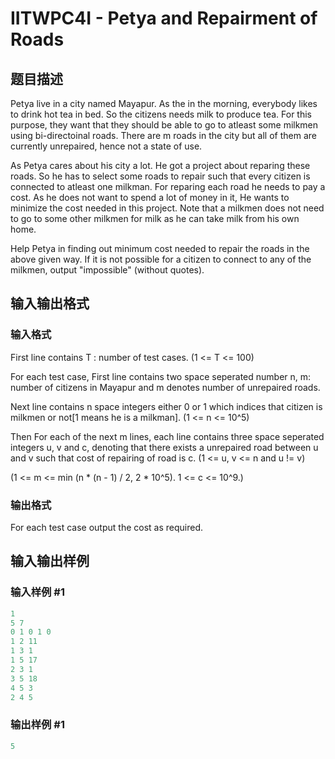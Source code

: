 # IITWPC4I - Petya and Repairment of Roads

## 题目描述

Petya live in a city named Mayapur. As the in the morning, everybody likes to drink hot tea in bed. So the citizens needs milk to produce tea. For this purpose, they want that they should be able to go to atleast some milkmen using bi-directoinal roads. There are m roads in the city but all of them are currently unrepaired, hence not a state of use.

As Petya cares about his city a lot. He got a project about reparing these roads. So he has to select some roads to repair such that every citizen is connected to atleast one milkman. For reparing each road he needs to pay a cost. As he does not want to spend a lot of money in it, He wants to minimize the cost needed in this project. Note that a milkmen does not need to go to some other milkmen for milk as he can take milk from his own home.

Help Petya in finding out minimum cost needed to repair the roads in the above given way. If it is not possible for a citizen to connect to any of the milkmen, output "impossible" (without quotes).

## 输入输出格式

### 输入格式

First line contains T : number of test cases. (1 <= T <= 100)

For each test case, First line contains two space seperated number n, m: number of citizens in Mayapur and m denotes number of unrepaired roads.

Next line contains n space integers either 0 or 1 which indices that citizen is milkmen or not\[1 means he is a milkman\]. (1 <= n <= 10^5)

Then For each of the next m lines, each line contains three space seperated integers u, v and c, denoting that there exists a unrepaired road between u and v such that cost of repairing of road is c. (1 <= u, v <= n and u != v)

(1 <= m <= min (n \* (n - 1) / 2, 2 \* 10^5). 1 <= c <= 10^9.)

### 输出格式

For each test case output the cost as required.

## 输入输出样例

### 输入样例 #1

```cpp
1
5 7
0 1 0 1 0
1 2 11
1 3 1
1 5 17
2 3 1
3 5 18
4 5 3
2 4 5
```


### 输出样例 #1

```cpp
5
```


